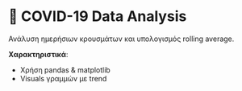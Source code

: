 
# 🦠 COVID-19 Data Analysis

Ανάλυση ημερήσιων κρουσμάτων και υπολογισμός rolling average.

**Χαρακτηριστικά**:
- Χρήση pandas & matplotlib
- Visuals γραμμών με trend
